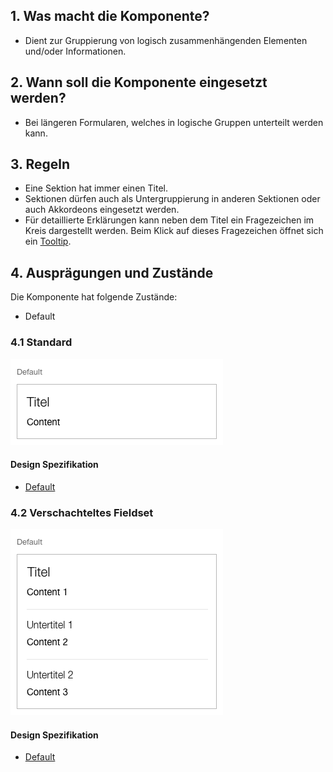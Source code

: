 ## 1. Was macht die Komponente?
* Dient zur Gruppierung von logisch zusammenhängenden Elementen und/oder Informationen.


## 2. Wann soll die Komponente eingesetzt werden?
* Bei längeren Formularen, welches in logische Gruppen unterteilt werden kann.


## 3. Regeln
* Eine Sektion hat immer einen Titel.
* Sektionen dürfen auch als Untergruppierung in anderen Sektionen oder auch Akkordeons eingesetzt werden.
* Für detaillierte Erklärungen kann neben dem Titel ein Fragezeichen im Kreis dargestellt werden. Beim Klick auf dieses Fragezeichen öffnet sich ein [Tooltip](https://digital.sbb.ch/de/webapps/components/tooltip).
 
 
## 4. Ausprägungen und Zustände
Die Komponente hat folgende Zustände:
* Default

### 4.1 Standard
![Darstellung der Komponente Fieldset in der Standard Ausprägung](https://raw.githubusercontent.com/sbb-design-systems/design-system-webapp-documentation/master/documentation/components/fieldset/images/fieldset_default.png 'class: image')

#### Design Spezifikation
* [Default](https://sbb.invisionapp.com/d/main#/console/17140415/355318443/inspect)

### 4.2 Verschachteltes Fieldset
![Darstellung der Komponente Fieldset mit verschachteltem Inhalt](https://raw.githubusercontent.com/sbb-design-systems/design-system-webapp-documentation/master/documentation/components/fieldset/images/fieldset_nested.png 'class: image')

#### Design Spezifikation
* [Default](https://sbb.invisionapp.com/d/main#/console/17140415/355318444/inspect)
